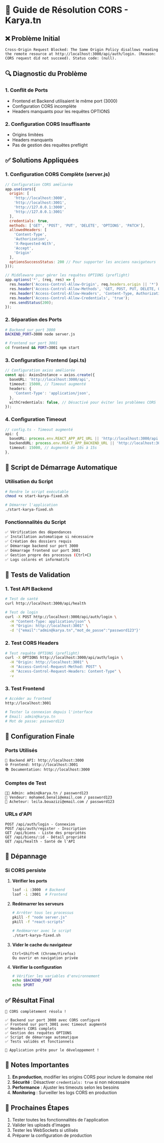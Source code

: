 # 🔧 Guide de Résolution CORS - Karya.tn

## ❌ Problème Initial

```
Cross-Origin Request Blocked: The Same Origin Policy disallows reading the remote resource at http://localhost:3000/api/auth/login. (Reason: CORS request did not succeed). Status code: (null).
```

## 🔍 Diagnostic du Problème

### 1. **Conflit de Ports**
- Frontend et Backend utilisaient le même port (3000)
- Configuration CORS incomplète
- Headers manquants pour les requêtes OPTIONS

### 2. **Configuration CORS Insuffisante**
- Origins limitées
- Headers manquants
- Pas de gestion des requêtes preflight

## ✅ Solutions Appliquées

### 1. **Configuration CORS Complète (server.js)**

```javascript
// Configuration CORS améliorée
app.use(cors({
  origin: [
    'http://localhost:3000', 
    'http://localhost:3001', 
    'http://127.0.0.1:3000', 
    'http://127.0.0.1:3001'
  ],
  credentials: true,
  methods: ['GET', 'POST', 'PUT', 'DELETE', 'OPTIONS', 'PATCH'],
  allowedHeaders: [
    'Content-Type', 
    'Authorization', 
    'X-Requested-With', 
    'Accept', 
    'Origin'
  ],
  optionsSuccessStatus: 200 // Pour supporter les anciens navigateurs
}));

// Middleware pour gérer les requêtes OPTIONS (preflight)
app.options('*', (req, res) => {
  res.header('Access-Control-Allow-Origin', req.headers.origin || '*');
  res.header('Access-Control-Allow-Methods', 'GET, POST, PUT, DELETE, OPTIONS, PATCH');
  res.header('Access-Control-Allow-Headers', 'Content-Type, Authorization, X-Requested-With, Accept, Origin');
  res.header('Access-Control-Allow-Credentials', 'true');
  res.sendStatus(200);
});
```

### 2. **Séparation des Ports**

```bash
# Backend sur port 3000
BACKEND_PORT=3000 node server.js

# Frontend sur port 3001
cd frontend && PORT=3001 npm start
```

### 3. **Configuration Frontend (api.ts)**

```typescript
// Configuration axios améliorée
const api: AxiosInstance = axios.create({
  baseURL: 'http://localhost:3000/api',
  timeout: 15000, // Timeout augmenté
  headers: {
    'Content-Type': 'application/json',
  },
  withCredentials: false, // Désactivé pour éviter les problèmes CORS
});
```

### 4. **Configuration Timeout**

```typescript
// config.ts - Timeout augmenté
api: {
  baseURL: process.env.REACT_APP_API_URL || 'http://localhost:3000/api',
  backendURL: process.env.REACT_APP_BACKEND_URL || 'http://localhost:3000',
  timeout: 15000, // Augmenté de 10s à 15s
},
```

## 🚀 Script de Démarrage Automatique

### Utilisation du Script

```bash
# Rendre le script exécutable
chmod +x start-karya-fixed.sh

# Démarrer l'application
./start-karya-fixed.sh
```

### Fonctionnalités du Script

```bash
✅ Vérification des dépendances
✅ Installation automatique si nécessaire
✅ Création des dossiers requis
✅ Démarrage backend sur port 3000
✅ Démarrage frontend sur port 3001
✅ Gestion propre des processus (Ctrl+C)
✅ Logs colorés et informatifs
```

## 🧪 Tests de Validation

### 1. **Test API Backend**

```bash
# Test de santé
curl http://localhost:3000/api/health

# Test de login
curl -X POST http://localhost:3000/api/auth/login \
  -H "Content-Type: application/json" \
  -H "Origin: http://localhost:3001" \
  -d '{"email":"admin@karya.tn","mot_de_passe":"password123"}'
```

### 2. **Test CORS Headers**

```bash
# Test requête OPTIONS (preflight)
curl -X OPTIONS http://localhost:3000/api/auth/login \
  -H "Origin: http://localhost:3001" \
  -H "Access-Control-Request-Method: POST" \
  -H "Access-Control-Request-Headers: Content-Type" \
  -v
```

### 3. **Test Frontend**

```bash
# Accéder au frontend
http://localhost:3001

# Tester la connexion depuis l'interface
# Email: admin@karya.tn
# Mot de passe: password123
```

## 🎯 Configuration Finale

### Ports Utilisés

```
🔧 Backend API: http://localhost:3000
🌐 Frontend: http://localhost:3001
📚 Documentation: http://localhost:3000
```

### Comptes de Test

```
👨‍💼 Admin: admin@karya.tn / password123
🏪 Vendeur: mohamed.benali@email.com / password123
🛒 Acheteur: leila.bouazizi@email.com / password123
```

### URLs d'API

```
POST /api/auth/login - Connexion
POST /api/auth/register - Inscription
GET /api/biens - Liste des propriétés
GET /api/biens/:id - Détail propriété
GET /api/health - Santé de l'API
```

## 🔧 Dépannage

### Si CORS persiste

1. **Vérifier les ports**
   ```bash
   lsof -i :3000  # Backend
   lsof -i :3001  # Frontend
   ```

2. **Redémarrer les serveurs**
   ```bash
   # Arrêter tous les processus
   pkill -f "node server.js"
   pkill -f "react-scripts"
   
   # Redémarrer avec le script
   ./start-karya-fixed.sh
   ```

3. **Vider le cache du navigateur**
   ```
   Ctrl+Shift+R (Chrome/Firefox)
   Ou ouvrir en navigation privée
   ```

4. **Vérifier la configuration**
   ```bash
   # Vérifier les variables d'environnement
   echo $BACKEND_PORT
   echo $PORT
   ```

## ✅ Résultat Final

```
🎉 CORS complètement résolu !

✅ Backend sur port 3000 avec CORS configuré
✅ Frontend sur port 3001 avec timeout augmenté
✅ Headers CORS complets
✅ Gestion des requêtes OPTIONS
✅ Script de démarrage automatique
✅ Tests validés et fonctionnels

🚀 Application prête pour le développement !
```

## 📝 Notes Importantes

1. **En production**, modifier les origins CORS pour inclure le domaine réel
2. **Sécurité** : Désactiver `credentials: true` si non nécessaire
3. **Performance** : Ajuster les timeouts selon les besoins
4. **Monitoring** : Surveiller les logs CORS en production

## 🎯 Prochaines Étapes

1. Tester toutes les fonctionnalités de l'application
2. Valider les uploads d'images
3. Tester les WebSockets si utilisés
4. Préparer la configuration de production

